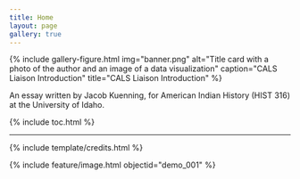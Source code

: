 ```yaml
---
title: Home
layout: page
gallery: true
---
```


{% include gallery-figure.html img="banner.png" alt="Title card with a photo of the author and an image of a data visualization" caption="CALS Liaison Introduction" title="CALS Liaison Introduction" %}

An essay written by Jacob Kuenning, for American Indian History (HIST 316) at the University of Idaho.

{% include toc.html %}

------

{% include template/credits.html %}

{% include feature/image.html objectid="demo_001" %}
